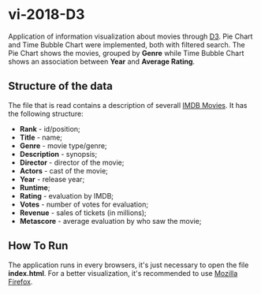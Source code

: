 # vi-2018-D3

Application of information visualization about movies through [D3](https://d3js.org/). Pie Chart and Time Bubble Chart were implemented, both with filtered search. The Pie Chart shows the movies, grouped by **Genre** while Time Bubble Chart shows an association between **Year** and **Average Rating**.

## Structure of the data

The file that is read contains a description of severall [IMDB Movies](https://github.com/tiagohpf/vi-2018-D3/blob/master/data/IMDB-Movie-Data.csv).
It has the following structure:
- **Rank** - id/position;
- **Title** - name;
- **Genre** - movie type/genre;
- **Description** - synopsis;
- **Director** - director of the movie;
- **Actors** - cast of the movie;
- **Year** - release year;
- **Runtime**;
- **Rating** - evaluation by IMDB;
- **Votes** - number of votes for evaluation;
- **Revenue** - sales of tickets (in millions);
- **Metascore** - average evaluation by who saw the movie;

## How To Run

The application runs in every browsers, it's just necessary to open the file **index.html**. For a better visualization, it's recommended to use [Mozilla Firefox](https://www.mozilla.org/pt-PT/firefox/).

